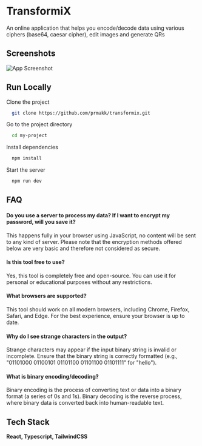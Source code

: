 
# TransformiX

An online application that helps you encode/decode data using various ciphers (base64, caesar cipher), edit images and generate QRs


## Screenshots

![App Screenshot](https://i.imgur.com/syNOtwb.png)


## Run Locally

Clone the project

```bash
  git clone https://github.com/prmakk/transformix.git
```

Go to the project directory

```bash
  cd my-project
```

Install dependencies

```bash
  npm install
```

Start the server

```bash
  npm run dev
```


## FAQ

#### Do you use a server to process my data? If I want to encrypt my password, will you save it?

This happens fully in your browser using JavaScript, no content will be sent to any kind of server. Please note that the encryption methods offered below are very basic and therefore not considered as secure.

#### Is this tool free to use?

Yes, this tool is completely free and open-source. You can use it for personal or educational purposes without any restrictions.

#### What browsers are supported?

This tool should work on all modern browsers, including Chrome, Firefox, Safari, and Edge. For the best experience, ensure your browser is up to date.

#### Why do I see strange characters in the output?

Strange characters may appear if the input binary string is invalid or incomplete. Ensure that the binary string is correctly formatted (e.g., "01101000 01100101 01101100 01101100 01101111" for "hello").

#### What is binary encoding/decoding?

Binary encoding is the process of converting text or data into a binary format (a series of 0s and 1s). Binary decoding is the reverse process, where binary data is converted back into human-readable text.


## Tech Stack

**React, Typescript, TailwindCSS**

